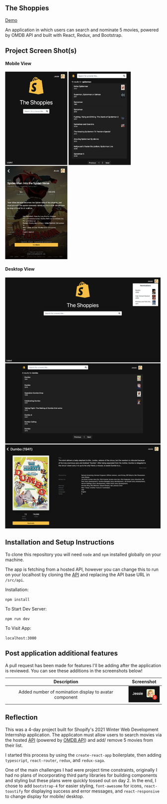 ## The Shoppies 
[Demo](https://the-shoppies-award.herokuapp.com/welcome)

An application in which users can search and nominate 5 movies, powered by OMDB API and built with React, Redux, and Bootstrap.

## Project Screen Shot(s)

#### Mobile View
<p float="left">
  <img src="src/assets/screenshots/HomeScreen.png" alt="Home Screen Mobile" width="200" height="300"/>
  <img src="src/assets/screenshots/SearchResultsScreen.png" alt="Search Results Screen Mobile" width="200" height="300"/>
  <img src="src/assets/screenshots/MovieInfoScreenMobile.png" alt="Movie Info Screen Mobile" width="200" height="300"/>
</p>

#### Desktop View
<p float="left">
  <img src="src/assets/screenshots/HomeDesktop.png" alt="Home Screen Desktop" width="500"/>
  <img src="src/assets/screenshots/SearchResultsDesktop.png" alt="Search Results Screen Desktop" width="500"/>
  <img src="src/assets/screenshots/MovieInfoDesktop.png" alt="Movie Info Screen Desktop" width="500"/>
</p>

## Installation and Setup Instructions

To clone this repository you will need `node` and `npm` installed globally on your machine.  

The app is fetching from a hosted API, however you can change this to run on your localhost by cloning the [API](https://github.com/JessieW0010/shoppies-api) and replacing the API base URL in `/src/api`.

Installation:

`npm install`   

To Start Dev Server:

`npm run dev`  

To Visit App:

`localhost:3000`  

## Post application additional features

A pull request has been made for features I'll be adding after the application is reviewed. You can see these additions in the screenshots below!

| Description             |  Screenshot |
:-------------------------:|:-------------------------:
Added number of nomination display to avatar component  |  <img src="src/assets/screenshots/NumNominations.png" alt="Num nominations display" width="100"/>


## Reflection

This was a 4-day project built for Shopify's 2021 Winter Web Development Internship application. The applicaton must allow users to search movies via the hosted [API](https://frozen-dusk-95287.herokuapp.com) (powered by [OMDB API](http://www.omdbapi.com)) and add/ remove 5 movies from their list.

I started this process by using the `create-react-app` boilerplate, then adding `typescript`, `react-router`, `redux`, and `redux-saga`.

One of the main challenges I had were project time constraints, originally I had no plans of incorporating third party libraries for building components and styling but these plans were quickly tossed out on day 2. In the end, I chose to add `bootstrap-4` for easier styling, `font-awesome` for icons, `react-toastify` for displaying success and error messages, and `react-responsive` to change display for mobile/ desktop. 

